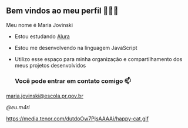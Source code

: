 ## Bem vindos ao meu perfil 💚💙💛

Meu nome é Maria Jovinski

- Estou estudando [Alura](https://www.alura.com.br)
- Estou me desenvolvendo na linguagem JavaScript
- Utilizo esse espaço para minha organização e compartilhamento dos meus projetos desenvolvidos

  ### Você pode entrar em contato comigo 📫
maria.jovinski@escola.pr.gov.br


_@eu.m4ri_


https://media.tenor.com/dutdoOw7PjsAAAAi/happy-cat.gif

